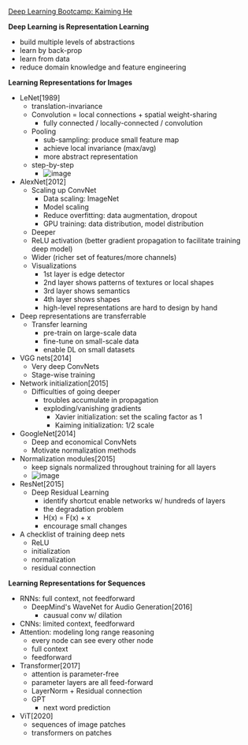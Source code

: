
[Deep Learning Bootcamp: Kaiming He](https://www.youtube.com/watch?v=D_jt-xO_RmI)

**Deep Learning is Representation Learning**
- build multiple levels of abstractions
- learn by back-prop
- learn from data
- reduce domain knowledge and feature engineering

**Learning Representations for Images**
- LeNet[1989]
  - translation-invariance
  - Convolution = local connections + spatial weight-sharing
    - fully connected / locally-connected / convolution
  - Pooling
    - sub-sampling: produce small feature map
    - achieve local invariance (max/avg)
    - more abstract representation
  - step-by-step
    - ![image](https://github.com/user-attachments/assets/f9eccda4-d6f5-4ff9-b2d1-3b4ea06b2bc9)
- AlexNet[2012]
  - Scaling up ConvNet
    - Data scaling: ImageNet
    - Model scaling
    - Reduce overfitting: data augmentation, dropout
    - GPU training: data distribution, model distribution
  - Deeper
  - ReLU activation (better gradient propagation to facilitate training deep model)
  - Wider (richer set of features/more channels)
  - Visualizations
    - 1st layer is edge detector
    - 2nd layer shows patterns of textures or local shapes
    - 3rd layer shows semantics
    - 4th layer shows shapes
    - high-level representations are hard to design by hand
- Deep representations are transferrable
  - Transfer learning
    - pre-train on large-scale data
    - fine-tune on small-scale data
    - enable DL on small datasets
- VGG nets[2014]
  - Very deep ConvNets
  - Stage-wise training
- Network initialization[2015]
  - Difficulties of going deeper
    - troubles accumulate in propagation
    - exploding/vanishing gradients
      - Xavier initialization: set the scaling factor as 1
      - Kaiming initialization: 1/2 scale
- GoogleNet[2014]
  - Deep and economical ConvNets
  - Motivate normalization methods
- Normalization modules[2015]
  - keep signals normalized throughout training for all layers
  - ![image](https://github.com/user-attachments/assets/07cb7d10-a2ce-4eee-a5a1-3eca93317599)
- ResNet[2015]
  - Deep Residual Learning
    - identify shortcut enable networks w/ hundreds of layers
    - the degradation problem
    - H(x) = F(x) + x
    - encourage small changes
- A checklist of training deep nets
  - ReLU
  - initialization
  - normalization
  - residual connection

**Learning Representations for Sequences**
- RNNs: full context, not feedforward
  - DeepMind's WaveNet for Audio Generation[2016]
    - causual conv w/ dilation
- CNNs: limited context, feedforward
- Attention: modeling long range reasoning
  - every node can see every other node
  - full context
  - feedforward
- Transformer[2017]
  - attention is parameter-free
  - parameter layers are all feed-forward
  - LayerNorm + Residual connection
  - GPT
    - next word prediction
- ViT[2020]
  - sequences of image patches
  - transformers on patches

